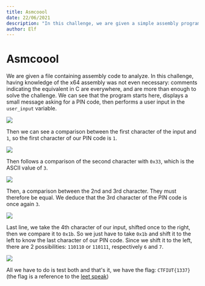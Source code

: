 ```yaml
---
title: Asmcoool
date: 22/06/2021
description: "In this challenge, we are given a simple assembly program and we need to understand it to find the flag."
author: Elf
---
```


# Asmcoool

We are given a file containing assembly code to analyze. In this challenge, having knowledge of the x64 assembly was not even necessary: comments indicating the equivalent in C are everywhere, and are more than enough to solve the challenge.
We can see that the program starts here, displays a small message asking for a PIN code, then performs a user input in the `user_input` variable.

![](/articles/asmcoool/part1.png)

Then we can see a comparison between the first character of the input and `1`, so the first character of our PIN code is `1`.

![](/articles/asmcoool/part2.png)

Then follows a comparison of the second character with `0x33`, which is the ASCII value of `3`.

![](/articles/asmcoool/part3.png)

Then, a comparison between the 2nd and 3rd character. They must therefore be equal. We deduce that the 3rd character of the PIN code is once again `3`.

![](/articles/asmcoool/part4.png)

Last line, we take the 4th character of our input, shifted once to the right, then we compare it to `0x1b`. So we just have to take `0x1b` and shift it to the left to know the last character of our PIN code. Since we shift it to the left, there are 2 possibilities: `110110` or `110111`, respectively `6` and `7`.

![](/articles/asmcoool/part5.png)

All we have to do is test both and that's it, we have the flag: `CTFIUT{1337}` (the flag is a reference to the [leet speak](https://en.wikipedia.org/wiki/Leet))
